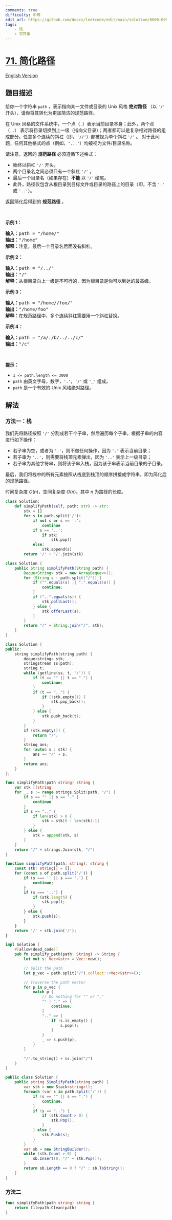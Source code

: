 ```yaml
---
comments: true
difficulty: 中等
edit_url: https://github.com/doocs/leetcode/edit/main/solution/0000-0099/0071.Simplify%20Path/README.md
tags:
    - 栈
    - 字符串
---
```


<!-- problem:start -->

# [71. 简化路径](https://leetcode.cn/problems/simplify-path)

[English Version](/solution/0000-0099/0071.Simplify%20Path/README_EN.md)

## 题目描述

<!-- description:start -->

<p>给你一个字符串 <code>path</code> ，表示指向某一文件或目录的 Unix 风格 <strong>绝对路径 </strong>（以 <code>'/'</code> 开头），请你将其转化为更加简洁的规范路径。</p>

<p class="MachineTrans-lang-zh-CN">在 Unix 风格的文件系统中，一个点（<code>.</code>）表示当前目录本身；此外，两个点 （<code>..</code>） 表示将目录切换到上一级（指向父目录）；两者都可以是复杂相对路径的组成部分。任意多个连续的斜杠（即，<code>'//'</code>）都被视为单个斜杠 <code>'/'</code> 。 对于此问题，任何其他格式的点（例如，<code>'...'</code>）均被视为文件/目录名称。</p>

<p>请注意，返回的 <strong>规范路径</strong> 必须遵循下述格式：</p>

<ul>
	<li>始终以斜杠 <code>'/'</code> 开头。</li>
	<li>两个目录名之间必须只有一个斜杠 <code>'/'</code> 。</li>
	<li>最后一个目录名（如果存在）<strong>不能 </strong>以 <code>'/'</code> 结尾。</li>
	<li>此外，路径仅包含从根目录到目标文件或目录的路径上的目录（即，不含 <code>'.'</code> 或 <code>'..'</code>）。</li>
</ul>

<p>返回简化后得到的 <strong>规范路径</strong> 。</p>

<p> </p>

<p><strong>示例 1：</strong></p>

<pre>
<strong>输入：</strong>path = "/home/"
<strong>输出：</strong>"/home"
<strong>解释：</strong>注意，最后一个目录名后面没有斜杠。 </pre>

<p><strong>示例 2：</strong></p>

<pre>
<strong>输入：</strong>path = "/../"
<strong>输出：</strong>"/"
<strong>解释：</strong>从根目录向上一级是不可行的，因为根目录是你可以到达的最高级。
</pre>

<p><strong>示例 3：</strong></p>

<pre>
<strong>输入：</strong>path = "/home//foo/"
<strong>输出：</strong>"/home/foo"
<strong>解释：</strong>在规范路径中，多个连续斜杠需要用一个斜杠替换。
</pre>

<p><strong>示例 4：</strong></p>

<pre>
<strong>输入：</strong>path = "/a/./b/../../c/"
<strong>输出：</strong>"/c"
</pre>

<p> </p>

<p><strong>提示：</strong></p>

<ul>
	<li><code>1 <= path.length <= 3000</code></li>
	<li><code>path</code> 由英文字母，数字，<code>'.'</code>，<code>'/'</code> 或 <code>'_'</code> 组成。</li>
	<li><code>path</code> 是一个有效的 Unix 风格绝对路径。</li>
</ul>

<!-- description:end -->

## 解法

<!-- solution:start -->

### 方法一：栈

我们先将路径按照 `'/'` 分割成若干个子串，然后遍历每个子串，根据子串的内容进行如下操作：

-   若子串为空，或者为 `'.'`，则不做任何操作，因为 `'.'` 表示当前目录；
-   若子串为 `'..'`，则需要将栈顶元素弹出，因为 `'..'` 表示上一级目录；
-   若子串为其他字符串，则将该子串入栈，因为该子串表示当前目录的子目录。

最后，我们将栈中的所有元素按照从栈底到栈顶的顺序拼接成字符串，即为简化后的规范路径。

时间复杂度 $O(n)$，空间复杂度 $O(n)$。其中 $n$ 为路径的长度。

<!-- tabs:start -->

```python
class Solution:
    def simplifyPath(self, path: str) -> str:
        stk = []
        for s in path.split('/'):
            if not s or s == '.':
                continue
            if s == '..':
                if stk:
                    stk.pop()
            else:
                stk.append(s)
        return '/' + '/'.join(stk)
```

```java
class Solution {
    public String simplifyPath(String path) {
        Deque<String> stk = new ArrayDeque<>();
        for (String s : path.split("/")) {
            if ("".equals(s) || ".".equals(s)) {
                continue;
            }
            if ("..".equals(s)) {
                stk.pollLast();
            } else {
                stk.offerLast(s);
            }
        }
        return "/" + String.join("/", stk);
    }
}
```

```cpp
class Solution {
public:
    string simplifyPath(string path) {
        deque<string> stk;
        stringstream ss(path);
        string t;
        while (getline(ss, t, '/')) {
            if (t == "" || t == ".") {
                continue;
            }
            if (t == "..") {
                if (!stk.empty()) {
                    stk.pop_back();
                }
            } else {
                stk.push_back(t);
            }
        }
        if (stk.empty()) {
            return "/";
        }
        string ans;
        for (auto& s : stk) {
            ans += "/" + s;
        }
        return ans;
    }
};
```

```go
func simplifyPath(path string) string {
	var stk []string
	for _, s := range strings.Split(path, "/") {
		if s == "" || s == "." {
			continue
		}
		if s == ".." {
			if len(stk) > 0 {
				stk = stk[0 : len(stk)-1]
			}
		} else {
			stk = append(stk, s)
		}
	}
	return "/" + strings.Join(stk, "/")
}
```

```ts
function simplifyPath(path: string): string {
    const stk: string[] = [];
    for (const s of path.split('/')) {
        if (s === '' || s === '.') {
            continue;
        }
        if (s === '..') {
            if (stk.length) {
                stk.pop();
            }
        } else {
            stk.push(s);
        }
    }
    return '/' + stk.join('/');
}
```

```rust
impl Solution {
    #[allow(dead_code)]
    pub fn simplify_path(path: String) -> String {
        let mut s: Vec<&str> = Vec::new();

        // Split the path
        let p_vec = path.split("/").collect::<Vec<&str>>();

        // Traverse the path vector
        for p in p_vec {
            match p {
                // Do nothing for "" or "."
                "" | "." => {
                    continue;
                }
                ".." => {
                    if !s.is_empty() {
                        s.pop();
                    }
                }
                _ => s.push(p),
            }
        }

        "/".to_string() + &s.join("/")
    }
}
```

```cs
public class Solution {
    public string SimplifyPath(string path) {
        var stk = new Stack<string>();
        foreach (var s in path.Split('/')) {
            if (s == "" || s == ".") {
                continue;
            }
            if (s == "..") {
                if (stk.Count > 0) {
                    stk.Pop();
                }
            } else {
                stk.Push(s);
            }
        }
        var sb = new StringBuilder();
        while (stk.Count > 0) {
            sb.Insert(0, "/" + stk.Pop());
        }
        return sb.Length == 0 ? "/" : sb.ToString();
    }
}
```

<!-- tabs:end -->

<!-- solution:end -->

<!-- solution:start -->

### 方法二

<!-- tabs:start -->

```go
func simplifyPath(path string) string {
	return filepath.Clean(path)
}
```

<!-- tabs:end -->

<!-- solution:end -->

<!-- problem:end -->
